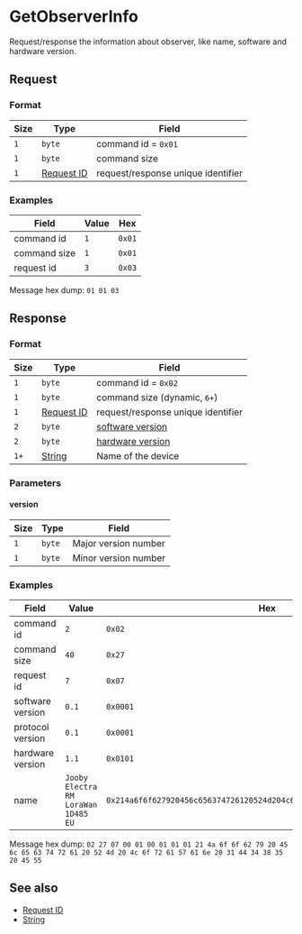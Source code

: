 # GetObserverInfo

Request/response the information about observer, like name, software and hardware version.


## Request

### Format

| Size | Type                                 | Field                              |
| ---- | ------------------------------------ | ---------------------------------- |
| `1`  | `byte`                               | command id = `0x01`                |
| `1`  | `byte`                               | command size                       |
| `1`  | [Request ID](../types.md#request-id) | request/response unique identifier |


### Examples

| Field        | Value | Hex    |
| ------------ | ----- | ------ |
| command id   | `1`   | `0x01` |
| command size | `1`   | `0x01` |
| request id   | `3`   | `0x03` |

Message hex dump: `01 01 03`


## Response

### Format

| Size | Type                                 | Field                              |
| ---- | ------------------------------------ | ---------------------------------- |
| `1`  | `byte`                               | command id = `0x02`                |
| `1`  | `byte`                               | command size (dynamic, `6+`)       |
| `1`  | [Request ID](../types.md#request-id) | request/response unique identifier |
| `2`  | `byte`                               | [software version](#version)       |
| `2`  | `byte`                               | [hardware version](#version)       |
| `1+` | [String](../types.md#string)         | Name of the device                 |

### Parameters

#### **version**

| Size | Type   | Field                |
| ---- | ------ | -------------------- |
| `1`  | `byte` | Major version number |
| `1`  | `byte` | Minor version number |


### Examples

| Field            | Value                               | Hex                                                                      |
| ---------------- | ----------------------------------- | ------------------------------------------------------------------------ |
| command id       | `2`                                 | `0x02`                                                                   |
| command size     | `40`                                | `0x27`                                                                   |
| request id       | `7`                                 | `0x07`                                                                   |
| software version | `0.1`                               | `0x0001`                                                                 |
| protocol version | `0.1`                               | `0x0001`                                                                 |
| hardware version | `1.1`                               | `0x0101`                                                                 |
| name             | `Jooby Electra RM LoraWan 1D485 EU` | `0x214a6f6f627920456c656374726120524d204c6f726157616e203144343835204555` |

Message hex dump: `02 27 07 00 01 00 01 01 01 21 4a 6f 6f 62 79 20 45 6c 65 63 74 72 61 20 52 4d 20 4c 6f 72 61 57 61 6e 20 31 44 34 38 35 20 45 55`


## See also

* [Request ID](../types.md#request-id)
* [String](../types.md#string)
